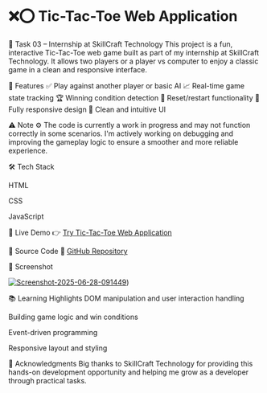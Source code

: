 # ❌⭕ Tic-Tac-Toe Web Application

📌 Task 03 – Internship at SkillCraft Technology
This project is a fun, interactive Tic-Tac-Toe web game built as part of my internship at SkillCraft Technology. It allows two players or a player vs computer to enjoy a classic game in a clean and responsive interface.

🚀 Features
✅ Play against another player or basic AI
📈 Real-time game state tracking
🏆 Winning condition detection
🔁 Reset/restart functionality
📱 Fully responsive design
🎨 Clean and intuitive UI

⚠️ Note
⚙️ The code is currently a work in progress and may not function correctly in some scenarios.
I'm actively working on debugging and improving the gameplay logic to ensure a smoother and more reliable experience.

🛠️ Tech Stack

<p>HTML</p>
<p>CSS</p>
<p>JavaScript</p>

🔗 Live Demo
👉 [Try Tic-Tac-Toe Web Application ](https://giridhar-gedela.github.io/SCT_WD_3/)

📂 Source Code
📁 [GitHub Repository](https://github.com/Giridhar-Gedela/SCT_WD_3)

📸 Screenshot

<a href="https://ibb.co/3YLPBcFg"><img src="https://i.ibb.co/M53JM71F/Screenshot-2025-06-28-091449.png" alt="Screenshot-2025-06-28-091449" border="0"></a>)

📚 Learning Highlights
DOM manipulation and user interaction handling

Building game logic and win conditions

Event-driven programming

Responsive layout and styling

🙌 Acknowledgments
Big thanks to SkillCraft Technology for providing this hands-on development opportunity and helping me grow as a developer through practical tasks.

